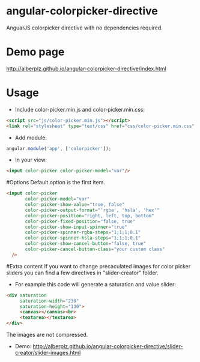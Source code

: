 # angular-colorpicker-directive
AnguarJS colorpicker directive with no dependencies required.

# Demo page
http://alberplz.github.io/angular-colorpicker-directive/index.html

# Usage
* Include color-picker.min.js and color-picker.min.css:
```html
<script src="js/color-picker.min.js"></script>
<link rel="stylesheet" type="text/css" href="css/color-picker.min.css" />
```
* Add module:
```javascript
angular.module('app', ['colorpicker']);
```
* In your view:
```html
<input color-picker color-picker-model="var"/>
```

#Options
Default option is the first item.
```html
<input color-picker 
       color-picker-model="var"
       color-picker-show-value="true, false"
       color-picker-output-format="'rgba', 'hsla', 'hex'"
       color-picker-position="right, left, top, bottom"
       color-picker-fixed-position="false, true"
       color-picker-show-input-spinner="true"
       color-picker-spinner-rgba-steps="1;1;1;0.1"
       color-picker-spinner-hsla-steps="1;1;1;0.1"
       color-picker-show-cancel-button="false, true"
       color-picker-cancel-button-class="your custom class"
  />
```

#Extra content
If you want to change precaculated images for color picker sliders you can find a few directives in "slider-creator" folder.

* For example this code will generate a saturation and value slider:
```html
<div saturation
     saturation-width="230" 
     saturation-height="130">
     <canvas></canvas><br>
     <textarea></textarea>
</div>
```
The images are not compressed.

* Demo:
http://alberplz.github.io/angular-colorpicker-directive/slider-creator/slider-images.html

